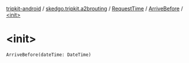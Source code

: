 [tripkit-android](../../../index.md) / [skedgo.tripkit.a2brouting](../../index.md) / [RequestTime](../index.md) / [ArriveBefore](index.md) / [&lt;init&gt;](./-init-.md)

# &lt;init&gt;

`ArriveBefore(dateTime: DateTime)`
